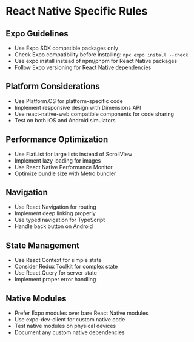 # React Native Specific Rules

## Expo Guidelines
- Use Expo SDK compatible packages only
- Check Expo compatibility before installing: `npx expo install --check`
- Use expo install instead of npm/pnpm for React Native packages
- Follow Expo versioning for React Native dependencies

## Platform Considerations
- Use Platform.OS for platform-specific code
- Implement responsive design with Dimensions API
- Use react-native-web compatible components for code sharing
- Test on both iOS and Android simulators

## Performance Optimization
- Use FlatList for large lists instead of ScrollView
- Implement lazy loading for images
- Use React Native Performance Monitor
- Optimize bundle size with Metro bundler

## Navigation
- Use React Navigation for routing
- Implement deep linking properly
- Use typed navigation for TypeScript
- Handle back button on Android

## State Management
- Use React Context for simple state
- Consider Redux Toolkit for complex state
- Use React Query for server state
- Implement proper error handling

## Native Modules
- Prefer Expo modules over bare React Native modules
- Use expo-dev-client for custom native code
- Test native modules on physical devices
- Document any custom native dependencies